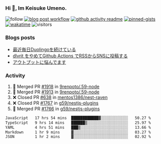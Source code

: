 ### Hi 👋, Im Keisuke Umeno.

<!--
**9renpoto/9renpoto** is a ✨ _special_ ✨ repository because its `README.md` (this file) appears on your GitHub profile.

Here are some ideas to get you started:

- 🔭 I’m currently working on ...
- 🌱 I’m currently learning ...
- 👯 I’m looking to collaborate on ...
- 🤔 I’m looking for help with ...
- 💬 Ask me about ...
- 📫 How to reach me: ...
- 😄 Pronouns: ...
- ⚡ Fun fact: ...
-->

![follow](https://img.shields.io/github/followers/9renpoto?label=Follow&style=social)
[![blog post workflow](https://github.com/9renpoto/9renpoto/actions/workflows/blog.yml/badge.svg)](https://github.com/9renpoto/9renpoto/actions/workflows/blog.yml)
[![github activity readme](https://github.com/9renpoto/9renpoto/actions/workflows/activity.yml/badge.svg)](https://github.com/9renpoto/9renpoto/actions/workflows/activity.yml)
[![pinned-gists](https://github.com/9renpoto/9renpoto/actions/workflows/pin-gist.yml/badge.svg)](https://github.com/9renpoto/9renpoto/actions/workflows/pin-gist.yml)
[![wakatime](https://github.com/9renpoto/9renpoto/actions/workflows/waka-readme-status.yml/badge.svg)](https://github.com/9renpoto/9renpoto/actions/workflows/waka-readme-status.yml)
![visitors](https://komarev.com/ghpvc/?username=9renpoto&label=Profile%20views&color=0e75b6&style=flat)

### Blogs posts

<!-- BLOG-POST-LIST:START -->
- [最近毎日Duolingoを続けている](https://9renpoto.win/entry/2023/12/05/duolingo)
- [dlvrit をやめてGithub Actions でRSSからSNSに投稿する](https://9renpoto.win/entry/2023/11/12/dlvrit-to-gh-actions)
- [アウトプットに悩んでます](https://9renpoto.win/entry/2023/11/11/technology-to-limit-input)
<!-- BLOG-POST-LIST:END -->

### Activity

<!--START_SECTION:activity-->
1. 🎉 Merged PR [#1918](https://github.com/9renpoto/.59-node/pull/1918) in [9renpoto/.59-node](https://github.com/9renpoto/.59-node)
2. 🎉 Merged PR [#1913](https://github.com/9renpoto/.59-node/pull/1913) in [9renpoto/.59-node](https://github.com/9renpoto/.59-node)
3. ❌ Closed PR [#638](https://github.com/mentos1386/nest-raven/pull/638) in [mentos1386/nest-raven](https://github.com/mentos1386/nest-raven)
4. ❌ Closed PR [#1767](https://github.com/g59/nestjs-plugins/pull/1767) in [g59/nestjs-plugins](https://github.com/g59/nestjs-plugins)
5. 🎉 Merged PR [#1766](https://github.com/g59/nestjs-plugins/pull/1766) in [g59/nestjs-plugins](https://github.com/g59/nestjs-plugins)
<!--END_SECTION:activity-->

<!--START_SECTION:waka-->

```txt
JavaScript   17 hrs 54 mins  ████████████▓░░░░░░░░░░░░   50.27 %
TypeScript   9 hrs 14 mins   ██████▒░░░░░░░░░░░░░░░░░░   25.97 %
YAML         4 hrs 51 mins   ███▒░░░░░░░░░░░░░░░░░░░░░   13.66 %
Markdown     1 hr 9 mins     ▓░░░░░░░░░░░░░░░░░░░░░░░░   03.27 %
JSON         1 hr 2 mins     ▓░░░░░░░░░░░░░░░░░░░░░░░░   02.92 %
```

<!--END_SECTION:waka-->
